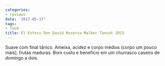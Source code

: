 ```yaml
---
categories:
- reviews
date: '2017-05-17'
tags:
- food
title: El Esteco Don David Reserva Malbec Tannat 2015
---
```


Suave com final tânico. Ameixa, acidez e corpo médios (corpo um pouco mais), frutas maduras. Bom custo e benefício em um churrasco caseiro de domingo a dois.